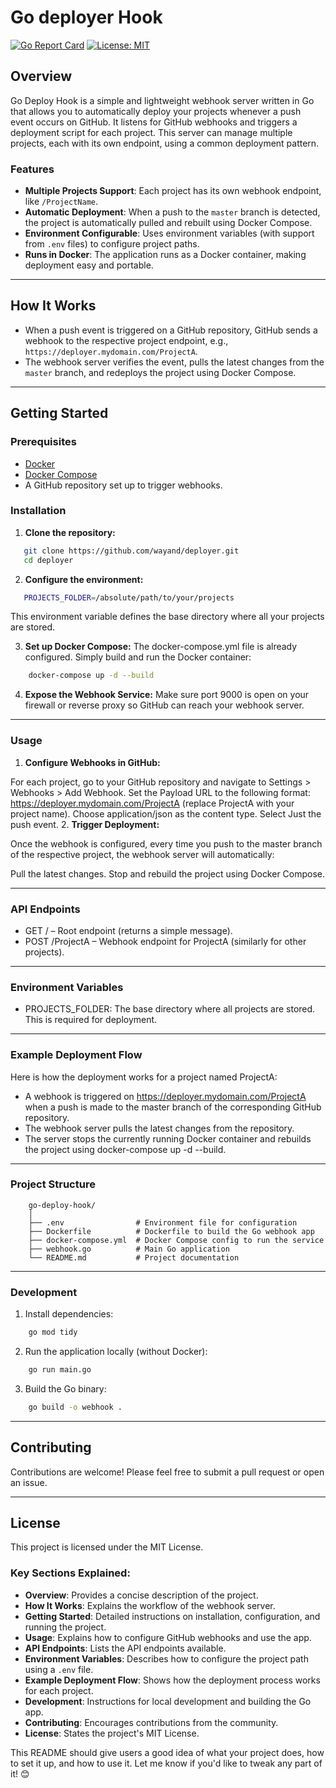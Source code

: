 # Go deployer Hook

[![Go Report Card](https://goreportcard.com/badge/github.com/wayand/deployer)](https://goreportcard.com/report/github.com/wayand/deployer)
[![License: MIT](https://img.shields.io/badge/License-MIT-yellow.svg)](https://opensource.org/licenses/MIT)

## Overview

Go Deploy Hook is a simple and lightweight webhook server written in Go that allows you to automatically deploy your projects whenever a push event occurs on GitHub. It listens for GitHub webhooks and triggers a deployment script for each project. This server can manage multiple projects, each with its own endpoint, using a common deployment pattern.

### Features

- **Multiple Projects Support**: Each project has its own webhook endpoint, like `/ProjectName`.
- **Automatic Deployment**: When a push to the `master` branch is detected, the project is automatically pulled and rebuilt using Docker Compose.
- **Environment Configurable**: Uses environment variables (with support from `.env` files) to configure project paths.
- **Runs in Docker**: The application runs as a Docker container, making deployment easy and portable.

---

## How It Works

- When a push event is triggered on a GitHub repository, GitHub sends a webhook to the respective project endpoint, e.g., `https://deployer.mydomain.com/ProjectA`.
- The webhook server verifies the event, pulls the latest changes from the `master` branch, and redeploys the project using Docker Compose.

---

## Getting Started

### Prerequisites

- [Docker](https://docs.docker.com/get-docker/)
- [Docker Compose](https://docs.docker.com/compose/install/)
- A GitHub repository set up to trigger webhooks.

### Installation

1. **Clone the repository:**

```bash
   git clone https://github.com/wayand/deployer.git
   cd deployer
```

2. **Configure the environment:**

```bash
   PROJECTS_FOLDER=/absolute/path/to/your/projects
```
   This environment variable defines the base directory where all your projects are stored.

3. **Set up Docker Compose:**
    The docker-compose.yml file is already configured. Simply build and run the Docker container:

```bash
    docker-compose up -d --build
```

4. **Expose the Webhook Service:**
    Make sure port 9000 is open on your firewall or reverse proxy so GitHub can reach your webhook server.

---
### Usage

1. **Configure Webhooks in GitHub:**

For each project, go to your GitHub repository and navigate to Settings > Webhooks > Add Webhook.
Set the Payload URL to the following format: https://deployer.mydomain.com/ProjectA (replace ProjectA with your project name).
Choose application/json as the content type.
Select Just the push event.
2. **Trigger Deployment:**

Once the webhook is configured, every time you push to the master branch of the respective project, the webhook server will automatically:

Pull the latest changes.
Stop and rebuild the project using Docker Compose.

---
### API Endpoints
- GET / – Root endpoint (returns a simple message).
- POST /ProjectA – Webhook endpoint for ProjectA (similarly for other projects).

---
### Environment Variables
- PROJECTS_FOLDER: The base directory where all projects are stored. This is required for deployment.

---
### Example Deployment Flow
Here is how the deployment works for a project named ProjectA:

- A webhook is triggered on https://deployer.mydomain.com/ProjectA when a push is made to the master branch of the corresponding GitHub repository.
- The webhook server pulls the latest changes from the repository.
- The server stops the currently running Docker container and rebuilds the project using docker-compose up -d --build.

---
### Project Structure

```text
    go-deploy-hook/
    │
    ├── .env                # Environment file for configuration
    ├── Dockerfile          # Dockerfile to build the Go webhook app
    ├── docker-compose.yml  # Docker Compose config to run the service
    ├── webhook.go          # Main Go application
    └── README.md           # Project documentation

```

---
### Development

1. Install dependencies:
```bash
    go mod tidy
```

2. Run the application locally (without Docker):
```bash
    go run main.go
```

3. Build the Go binary:
```bash
    go build -o webhook .
```

---
## Contributing
Contributions are welcome! Please feel free to submit a pull request or open an issue.

---
## License
This project is licensed under the MIT License.


### Key Sections Explained:
- **Overview**: Provides a concise description of the project.
- **How It Works**: Explains the workflow of the webhook server.
- **Getting Started**: Detailed instructions on installation, configuration, and running the project.
- **Usage**: Explains how to configure GitHub webhooks and use the app.
- **API Endpoints**: Lists the API endpoints available.
- **Environment Variables**: Describes how to configure the project path using a `.env` file.
- **Example Deployment Flow**: Shows how the deployment process works for each project.
- **Development**: Instructions for local development and building the Go app.
- **Contributing**: Encourages contributions from the community.
- **License**: States the project's MIT License.

This README should give users a good idea of what your project does, how to set it up, and how to use it. Let me know if you'd like to tweak any part of it! 😊
